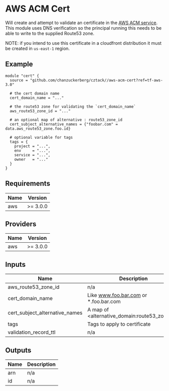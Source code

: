 # AWS ACM Cert

Will create and attempt to validate an certificate in the [AWS ACM service](https://aws.amazon.com/certificate-manager/). This module uses DNS verification so the principal running this needs to be able to write to the supplied Route53 zone.

NOTE: if you intend to use this certificate in a cloudfront distribution it must be created in `us-east-1` region.

## Example

```hcl
module "cert" {
  source = "github.com/chanzuckerberg/cztack//aws-acm-cert?ref=tf-aws-3.0"

  # the cert domain name
  cert_domain_name = "..."

  # the route53 zone for validating the `cert_domain_name`
  aws_route53_zone_id = "..."

  # an optional map of alternative : route53_zone_id
  cert_subject_alternative_names = {"foobar.com" = data.aws_route53_zone.foo.id}

  # optional variable for tags
  tags = {
    project = "...",
    env     = "...",
    service = "...",
    owner   = "..."
  }
}
```

<!-- START -->
## Requirements

| Name | Version |
|------|---------|
| aws | >= 3.0.0 |

## Providers

| Name | Version |
|------|---------|
| aws | >= 3.0.0 |

## Inputs

| Name | Description | Type | Default | Required |
|------|-------------|------|---------|:--------:|
| aws\_route53\_zone\_id | n/a | `string` | n/a | yes |
| cert\_domain\_name | Like www.foo.bar.com or \*.foo.bar.com | `string` | n/a | yes |
| cert\_subject\_alternative\_names | A map of <alternative\_domain:route53\_zone\_id> | `map(string)` | `{}` | no |
| tags | Tags to apply to certificate | `map(string)` | `{}` | no |
| validation\_record\_ttl | n/a | `string` | `60` | no |

## Outputs

| Name | Description |
|------|-------------|
| arn | n/a |
| id | n/a |

<!-- END -->
